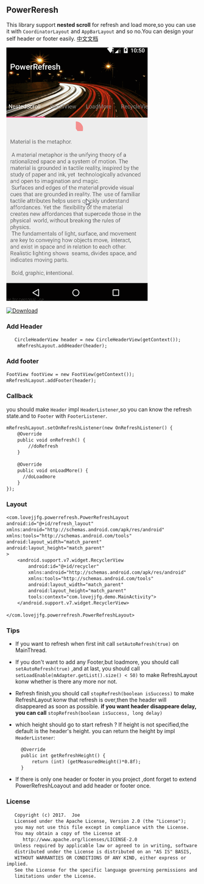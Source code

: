 ## PowerReresh

This library support **nested scroll** for refresh and load more,so you can use it with `CoordinatorLayout` and `AppBarLayout` and so no.You can design your self header or footer easily.  [中文文档](https://github.com/lovejjfg/PowerRefresh/wiki/%E4%B8%AD%E6%96%87%E8%AF%B4%E6%98%8E)

![screen](https://raw.githubusercontent.com/lovejjfg/screenshort/master/power_refresh.gif)

[ ![Download](https://api.bintray.com/packages/lovejjfg/maven/PowerRefresh/images/download.svg) ](https://bintray.com/lovejjfg/maven/PowerRefresh/_latestVersion)


### Add Header

	   CircleHeaderView header = new CircleHeaderView(getContext());
        mRefreshLayout.addHeader(header);
### Add footer

	FootView footView = new FootView(getContext());
	mRefreshLayout.addFooter(header);

### Callback

you should make `Header` impl `HeaderListener`,so you can know the refresh state.and to `Footer` with `FooterListener`.


    mRefreshLayout.setOnRefreshListener(new OnRefreshListener() {
        @Override
        public void onRefresh() {
			//doRefresh
        }

        @Override
        public void onLoadMore() {
          //doLoadmore
        }
    });



### Layout


	<com.lovejjfg.powerrefresh.PowerRefreshLayout
    android:id="@+id/refresh_layout"
    xmlns:android="http://schemas.android.com/apk/res/android"
    xmlns:tools="http://schemas.android.com/tools"
    android:layout_width="match_parent"
    android:layout_height="match_parent"
    >
	    <android.support.v7.widget.RecyclerView
	        android:id="@+id/recycler"
	        xmlns:android="http://schemas.android.com/apk/res/android"
	        xmlns:tools="http://schemas.android.com/tools"
	        android:layout_width="match_parent"
	        android:layout_height="match_parent"
	        tools:context="com.lovejjfg.demo.MainActivity">
	    </android.support.v7.widget.RecyclerView>

	</com.lovejjfg.powerrefresh.PowerRefreshLayout>

### Tips 

* If you want to refresh when first init call  `setAutoRefresh(true)` on MainThread.
* If you don't want to add any Footer,but loadmore, you should call `setAutoRefresh(true)` ,and at last, you should call `setLoadEnable(mAdapter.getList().size() < 50)` to make RefreshLayout  konw whether is there any more nor not.

* Refresh finish,you should call `stopRefresh(boolean isSuccess)` to make RefreshLayout  konw that refresh is over,then the header will disappeared as soon as possible. **if you want header disappeare delay, you can call** `stopRefresh(boolean isSuccess, long delay)`

* which height should go to start refresh ? If height is not specified,the default is the header's height. you can return the height by impl `HeaderListener`:

	    @Override
	    public int getRefreshHeight() {
	        return (int) (getMeasuredHeight()*0.8f);
	    }

* If there is only one header or footer in you project ,dont forget to extend PowerRefreshLoayout and add header or footer once.



### License

	   Copyright (c) 2017.  Joe
	   Licensed under the Apache License, Version 2.0 (the "License");
	   you may not use this file except in compliance with the License.
	   You may obtain a copy of the License at
	      http://www.apache.org/licenses/LICENSE-2.0
	   Unless required by applicable law or agreed to in writing, software
	   distributed under the License is distributed on an "AS IS" BASIS,
	   WITHOUT WARRANTIES OR CONDITIONS OF ANY KIND, either express or implied.
	   See the License for the specific language governing permissions and
	   limitations under the License.
